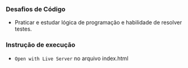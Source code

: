 ### Desafios de Código

- Praticar e estudar lógica de programação e habilidade de resolver testes.

### Instrução de execução

- `Open with Live Server` no arquivo index.html